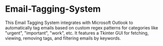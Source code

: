 # Email-Tagging-System
This Email Tagging System integrates with Microsoft Outlook to automatically tag emails based on custom regex patterns for categories like "urgent", "important", "work", etc. It features a Tkinter GUI for fetching, viewing, removing tags, and filtering emails by keywords.

